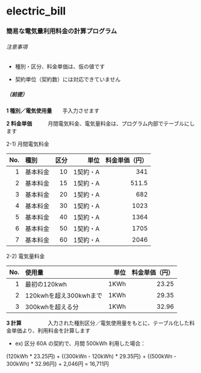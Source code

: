 # electric_bill

### 簡易な電気量利用料金の計算プログラム

###### 注意事項

- 種別・区分、料金単価は、仮の値です

- 契約単位（契約数）には対応できていません


##### （前提）

**1 種別／電気使用量**　　手入力させます

**2 料金単価**　　　月間電気料金、電気量料金は、プログラム内部でテーブルにします

2-1) 月間電気料金

|No.|種別|区分|単位|料金単価（円）|
|----:|:----|----:|----:|----:|
|1|基本料金|10|1契約・A|341|
|2|基本料金|15|1契約・A|511.5|
|3|基本料金|20|1契約・A|682|
|4|基本料金|30|1契約・A|1023|
|5|基本料金|40|1契約・A|1364|
|6|基本料金|50|1契約・A|1705|
|7|基本料金|60|1契約・A|2046|
  
  
2-2) 電気量料金

|No.|使用量|単位|料金単価（円）|
|----:|:----|----:|----:|
|1|最初の120kwh|1KWh|23.25|
|2|120kwhを超え300kwhまで|1KWh|29.35|
|3|300kwhを超える分|1KWh|32.96|


**3 計算**　　　　　入力された種別区分／電気使用量をもとに、テーブル化した料金単価より、利用料金を計算します

- ex) 区分 60A の契約で、月間 500kWh 利用した場合：

(120kWh * 23.25円) + {(300kWn - 120kWh) * 29.35円} + {(500kWn - 300kWh) * 32.96円} + 2,046円 = 16,711円
